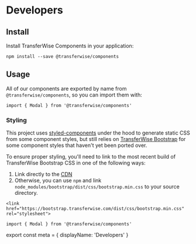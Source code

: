 # Developers

## Install

Install TransferWise Components in your application:

```
npm install --save @transferwise/components
```

## Usage

All of our components are exported by name from `@transferwise/components`, so you can import them with:

```
import { Modal } from '@transferwise/components'
```

### Styling

This project uses [styled-components](https://www.styled-components.com/) under the hood to generate static CSS from some component styles, but still relies on [TransferWise Bootstrap](https://bootstrap.transferwise.com/) for some component styles that haven't yet been ported over.

To ensure proper styling, you'll need to link to the most recent build of TransferWise Bootstrap CSS in one of the following ways:

1. Link directly to the [CDN](https://bootstrap.transferwise.com/dist/css/bootstrap.min.css)
2. Otherwise, you can use `npm` and link `node_modules/bootstrap/dist/css/bootstrap.min.css` to your source directory.

```
<link href="https://bootstrap.transferwise.com/dist/css/bootstrap.min.css" rel="stylesheet">

import { Modal } from '@transferwise/components'
```

export const meta = {
  displayName: 'Developers'
}
